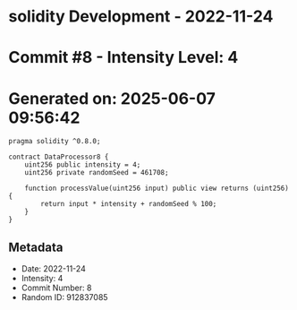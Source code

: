 ﻿# solidity Development - 2022-11-24
# Commit #8 - Intensity Level: 4
# Generated on: 2025-06-07 09:56:42
```solidity
pragma solidity ^0.8.0;

contract DataProcessor8 {
    uint256 public intensity = 4;
    uint256 private randomSeed = 461708;

    function processValue(uint256 input) public view returns (uint256) {
        return input * intensity + randomSeed % 100;
    }
}
```
## Metadata
- Date: 2022-11-24
- Intensity: 4
- Commit Number: 8
- Random ID: 912837085
